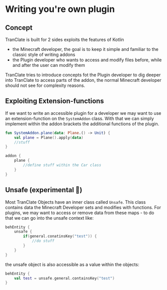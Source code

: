 # Writing you're own plugin

## Concept

TranClate is built for 2 sides exploits the features of Kotlin 

 - the Minecraft developer, the goal is to keep it simple and familiar to the classic style of writing addons
 - the Plugin developer who wants to access and modify files before, while and after the user can modify them

TranClate tries to introduce concepts fot the Plugin developer to dig deeper into TranClate to access 
parts of the addon, the normal Minecraft developer should not see for complexity reasons.

## Exploiting Extension-functions

If we want to write an accessible plugin for a developer we may want to use an extension-function 
on the `SystemAddon` class. With that we can simply implement within the addon brackets
the additional functions of the plugin.

````kotlin
fun SystemAddon.plane(data: Plane.() -> Unit) {
    val plane = Plane().apply(data)
    //stuff
}

addon {
    plane {
        //define stuff within the Car class
    }
}
````

## Unsafe (experimental &#129514;) 

Most TranClate Objects have an inner class called `Unsafe`. This class contains
data the Minecraft Developer sets and modifies with functions. For plugins, we may want
to access or remove data from these maps - to do that we can go into the unsafe context like:

````kotlin
behEntity {
    unsafe {
        if(general.conatinsKey("test")) {
            //do stuff
        }
    }
}
````

the unsafe object is also accessible as a value within the objects:

````kotlin
behEntity {
    val test = unsafe.general.containsKey("test")
}
````